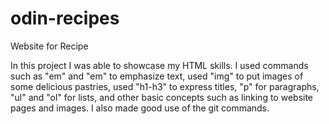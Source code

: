 # odin-recipes
Website for Recipe

In this project I was able to showcase my HTML skills.  I used commands such as "em" and "em" to emphasize text, used "img" to put images of some delicious pastries, used "h1-h3" to express titles, "p" for paragraphs, "ul" and "ol" for lists, and other basic concepts such as linking to website pages and images.  I also made good use of the git commands.